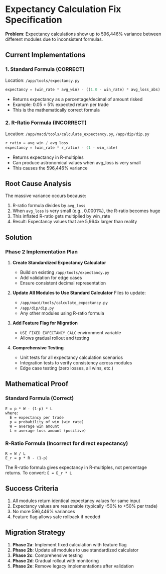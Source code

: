 # Expectancy Calculation Fix Specification

**Problem**: Expectancy calculations show up to 596,446% variance between different modules due to inconsistent formulas.

## Current Implementations

### 1. Standard Formula (CORRECT)
Location: `/app/tools/expectancy.py`
```python
expectancy = (win_rate * avg_win) - ((1.0 - win_rate) * avg_loss_abs)
```
- Returns expectancy as a percentage/decimal of amount risked
- Example: 0.05 = 5% expected return per trade
- This is the mathematically correct formula

### 2. R-Ratio Formula (INCORRECT)
Location: `/app/macd/tools/calculate_expectancy.py`, `/app/dip/dip.py`
```python
r_ratio = avg_win / avg_loss
expectancy = (win_rate * r_ratio) - (1 - win_rate)
```
- Returns expectancy in R-multiples
- Can produce astronomical values when avg_loss is very small
- This causes the 596,446% variance

## Root Cause Analysis

The massive variance occurs because:
1. R-ratio formula divides by `avg_loss`
2. When `avg_loss` is very small (e.g., 0.0001%), the R-ratio becomes huge
3. This inflated R-ratio gets multiplied by win_rate
4. Result: Expectancy values that are 5,964x larger than reality

## Solution

### Phase 2 Implementation Plan

1. **Create Standardized Expectancy Calculator**
   - Build on existing `/app/tools/expectancy.py`
   - Add validation for edge cases
   - Ensure consistent decimal representation

2. **Update All Modules to Use Standard Calculator**
   Files to update:
   - `/app/macd/tools/calculate_expectancy.py`
   - `/app/dip/dip.py`
   - Any other modules using R-ratio formula

3. **Add Feature Flag for Migration**
   - `USE_FIXED_EXPECTANCY_CALC` environment variable
   - Allows gradual rollout and testing

4. **Comprehensive Testing**
   - Unit tests for all expectancy calculation scenarios
   - Integration tests to verify consistency across modules
   - Edge case testing (zero losses, all wins, etc.)

## Mathematical Proof

### Standard Formula (Correct)
```
E = p * W - (1-p) * L
where:
  E = expectancy per trade
  p = probability of win (win rate)
  W = average win amount
  L = average loss amount (positive)
```

### R-Ratio Formula (Incorrect for direct expectancy)
```
R = W / L
E_r = p * R - (1-p)
```

The R-ratio formula gives expectancy in R-multiples, not percentage returns.
To convert: `E = E_r * L`

## Success Criteria

1. All modules return identical expectancy values for same input
2. Expectancy values are reasonable (typically -50% to +50% per trade)
3. No more 596,446% variances
4. Feature flag allows safe rollback if needed

## Migration Strategy

1. **Phase 2a**: Implement fixed calculation with feature flag
2. **Phase 2b**: Update all modules to use standardized calculator
3. **Phase 2c**: Comprehensive testing
4. **Phase 2d**: Gradual rollout with monitoring
5. **Phase 2e**: Remove legacy implementations after validation
